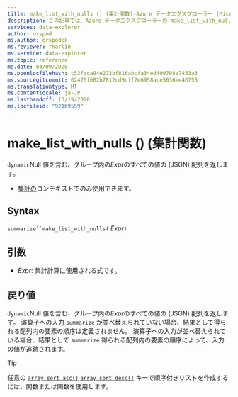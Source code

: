 ```yaml
---
title: make_list_with_nulls () (集計関数)-Azure データエクスプローラー |Microsoft Docs
description: この記事では、Azure データエクスプローラーの make_list_with_nulls () (集計関数) について説明します。
services: data-explorer
author: orspod
ms.author: orspodek
ms.reviewer: rkarlin
ms.service: data-explorer
ms.topic: reference
ms.date: 03/09/2020
ms.openlocfilehash: c53faca94e273bf816abcfa34ed400708a7433a3
ms.sourcegitcommit: 62476f682b7812cd9cff7e6958ace5636ee46755
ms.translationtype: MT
ms.contentlocale: ja-JP
ms.lasthandoff: 10/19/2020
ms.locfileid: "92169559"
---
```

# <a name="make_list_with_nulls-aggregation-function"></a>make_list_with_nulls () (集計関数)

`dynamic`Null 値を含む、グループ内の*Expr*のすべての値の (JSON) 配列を返します。

* [集計の](summarizeoperator.md)コンテキストでのみ使用できます。

## <a name="syntax"></a>Syntax

`summarize``make_list_with_nulls(` *Expr*`)`

## <a name="arguments"></a>引数

* *Expr*: 集計計算に使用される式です。

## <a name="returns"></a>戻り値

`dynamic`Null 値を含む、グループ内の*Expr*のすべての値の (JSON) 配列を返します。
演算子への入力 `summarize` が並べ替えられていない場合、結果として得られる配列内の要素の順序は定義されません。
演算子への入力が並べ替えられている場合、結果として `summarize` 得られる配列内の要素の順序によって、入力の値が追跡されます。

> [!TIP]
> 任意の [`array_sort_asc()`](./arraysortascfunction.md) [`array_sort_desc()`](./arraysortdescfunction.md) キーで順序付きリストを作成するには、関数または関数を使用します。
